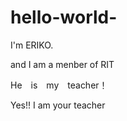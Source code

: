 hello-world-
============
I'm ERIKO.

and I am a menber of RIT

He　is　my　teacher！

Yes!! I am your teacher
